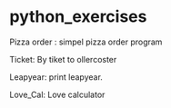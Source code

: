 # python_exercises

Pizza order : simpel pizza order program

Ticket: By tiket to ollercoster

Leapyear: print leapyear.

Love_Cal: Love calculator

